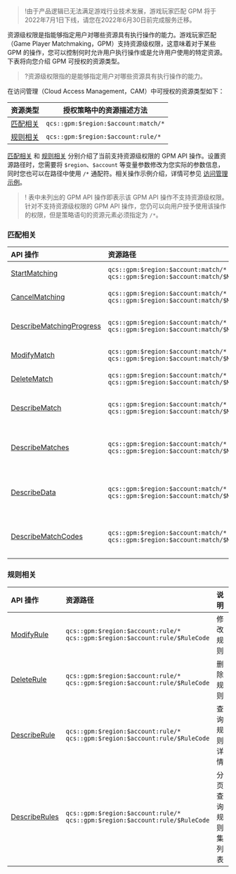 >!由于产品逻辑已无法满足游戏行业技术发展，游戏玩家匹配 GPM 将于2022年7月1日下线，请您在2022年6月30日前完成服务迁移。


资源级权限是指能够指定用户对哪些资源具有执行操作的能力。游戏玩家匹配（Game Player Matchmaking，GPM）支持资源级权限，这意味着对于某些 GPM 的操作，您可以控制何时允许用户执行操作或是允许用户使用的特定资源。下表将向您介绍 GPM 可授权的资源类型。

>?资源级权限指的是能够指定用户对哪些资源具有执行操作的能力。

在访问管理（Cloud Access Management，CAM）中可授权的资源类型如下：

| 资源类型                      | 授权策略中的资源描述方法              |
| :---------------------------- | ------------------------------------- |
| [匹配相关](#matchCorrelation) | ` qcs::gpm:$region:$account:match/* ` |
| [规则相关](#ruleCorrelation)  | `qcs::gpm:$region:$account:rule/*`    |

[匹配相关](#matchCorrelation) 和 [规则相关](#ruleCorrelation) 分别介绍了当前支持资源级权限的 GPM API 操作。设置资源路径时，您需要将 `$region`、`$account` 等变量参数修改为您实际的参数信息，同时您也可以在路径中使用 `/*` 通配符。相关操作示例介绍，详情可参见 [访问管理示例](https://cloud.tencent.com/document/product/213/10312)。
>! 表中未列出的 GPM API 操作即表示该 GPM API 操作不支持资源级权限。针对不支持资源级权限的 GPM API 操作，您仍可以向用户授予使用该操作的权限，但是策略语句的资源元素必须指定为 `/*`。

<span id="matchCorrelation"></span>

### 匹配相关

| API 操作                                                     | 资源路径                                                     | 说明             |
| :----------------------------------------------------------- | :----------------------------------------------------------- | :--------------- |
| [StartMatching](https://cloud.tencent.com/document/product/1294/49491) | `qcs::gpm:$region:$account:match/*`<br>`qcs::gpm:$region:$account:match/$MatchCode` | 发起匹配         |
| [CancelMatching](https://cloud.tencent.com/document/product/1294/49493) | `qcs::gpm:$region:$account:match/*`<br>`qcs::gpm:$region:$account:match/$MatchCode` | 取消匹配         |
| [DescribeMatchingProgress](https://cloud.tencent.com/document/product/1294/49492) | `qcs::gpm:$region:$account:match/*`<br>`qcs::gpm:$region:$account:match/$MatchCode` | 查询匹配进度     |
| [ModifyMatch ](https://cloud.tencent.com/document/product/1294/49479)                                                 | `qcs::gpm:$region:$account:match/*`<br>`qcs::gpm:$region:$account:match/$MatchCode` | 修改匹配         |
| [DeleteMatch  ](https://cloud.tencent.com/document/product/1294/49487)                                                | `qcs::gpm:$region:$account:match/*`<br>`qcs::gpm:$region:$account:match/$MatchCode` | 删除匹配         |
| [DescribeMatch](https://cloud.tencent.com/document/product/1294/49484)                                                | `qcs::gpm:$region:$account:match/*`<br>`qcs::gpm:$region:$account:match/$MatchCode` | 查询匹配详情     |
| [DescribeMatches  ](https://cloud.tencent.com/document/product/1294/49482)                                            | `qcs::gpm:$region:$account:match/*`<br>`qcs::gpm:$region:$account:match/$MatchCode` | 分页查询匹配列表 |
| [DescribeData ](https://cloud.tencent.com/document/product/1294/49485)                                                | `qcs::gpm:$region:$account:match/*`<br>`qcs::gpm:$region:$account:match/$MatchCode` | 查看匹配统计数据 |
| [DescribeMatchCodes](https://cloud.tencent.com/document/product/1294/49483)                                                | `qcs::gpm:$region:$account:match/*`<br>`qcs::gpm:$region:$account:match/$MatchCode` | 分页查询匹配 Code |


<span id="ruleCorrelation"></span>

### 规则相关

| API 操作      | 资源路径                                                     | 说明             |
| :------------ | :----------------------------------------------------------- | :--------------- |
| [ModifyRule](https://cloud.tencent.com/document/product/1294/49478)    | `qcs::gpm:$region:$account:rule/*`<br>`qcs::gpm:$region:$account:rule/$RuleCode` | 修改规则         |
| [DeleteRule](https://cloud.tencent.com/document/product/1294/49486)    | `qcs::gpm:$region:$account:rule/*`<br>`qcs::gpm:$region:$account:rule/$RuleCode` | 删除规则         |
| [DescribeRule](https://cloud.tencent.com/document/product/1294/49481)  | `qcs::gpm:$region:$account:rule/*`<br>`qcs::gpm:$region:$account:rule/$RuleCode` | 查询规则详情     |
| [DescribeRules](https://cloud.tencent.com/document/product/1294/49480) | `qcs::gpm:$region:$account:rule/*`<br>`qcs::gpm:$region:$account:rule/$RuleCode` | 分页查询规则集列表 |





